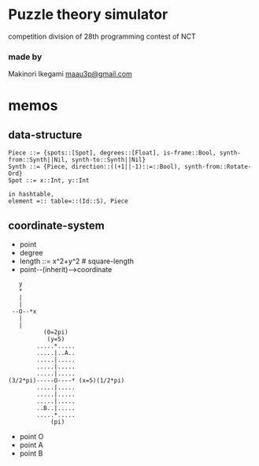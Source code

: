 
# Puzzle theory simulator
competition division of 28th programming contest of NCT



### made by
Makinori Ikegami <maau3p@gmail.com>


# memos

## data-structure
```
Piece ::= {spots::[Spot], degrees::[Float], is-frame::Bool, synth-from::Synth||Nil, synth-to::Synth||Nil}
Synth ::= {Piece, direction::((+1||-1)::=::Bool), synth-from::Rotate-Ord}
Spot ::= x::Int, y::Int

in hashtable, 
element =:: table=::(Id::S), Piece
```

## coordinate-system

- point
- degree
- length ::= x^2+y^2 # square-length
- point--(inherit)-->coordinate


```
   y
   *
   |
   |
 --O--*x
   |
   |
          (0=2pi)
           (y=5)
        .....*.....
        .....|..A..
        .....|.....
        .....|.....
        .....|.....
(3/2*pi)-----O----* (x=5)(1/2*pi) 
        .....|.....
        .....|.....
        .....|.....
        ..B..|.....
        .....*.....
            (pi)
```

- point O
- point A
- point B
